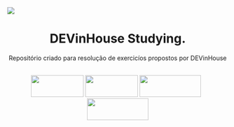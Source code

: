 <img align="center" src="https://i.imgur.com/T4DEr2r.png" />
<h1 align="center">DEVinHouse Studying.</h1>
<p align="center">Repositório criado 
para resolução de exercicíos propostos 
por DEVinHouse</p><br>

<div align="center">
<a href="https://www.intelbras.com/"><img width="120" height="50" src="https://upload.wikimedia.org/wikipedia/commons/2/2b/Logomarca_Intelbras_verde.png" /></a>&nbsp;<a href="https://lab365.sesisenai.org.br/"><img width="120" height="50" src="https://lab365.sesisenai.org.br/img/logo.png" /></a>&nbsp;<a href="https://cursos.sesisenai.org.br/"><img width="140" height="50" src="https://cursos.sesisenai.org.br/images/logos/sesi-senai.webp" /></a>&nbsp;&nbsp;<a href="https://www.acate.com.br/"><img width="140" height="50" src="https://www.acate.com.br/wp-content/uploads/2020/03/logo-acate.jpg" /></a>
</div>








